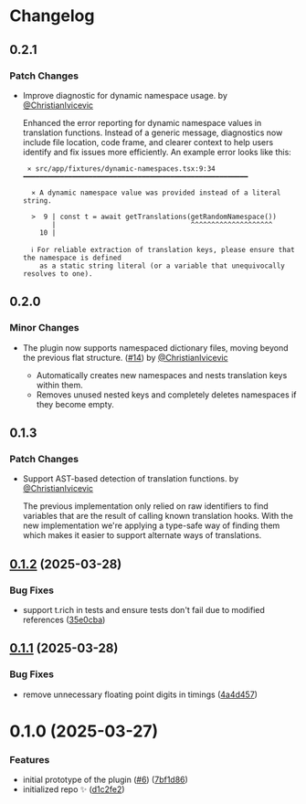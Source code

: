 # Changelog

## 0.2.1

### Patch Changes

- Improve diagnostic for dynamic namespace usage. by [@ChristianIvicevic](https://github.com/ChristianIvicevic)

  Enhanced the error reporting for dynamic namespace values in translation functions. Instead of a generic message, diagnostics now include file location, code frame, and clearer context to help users identify and fix issues more efficiently. An example error looks like this:

  ```
   ⨯ src/app/fixtures/dynamic-namespaces.tsx:9:34 ━━━━━━━━━━━━━━━━━━━━━━━━━━━━━━━━━━━━━━━━━━━━━━━━━━━━━━━

    ⨯ A dynamic namespace value was provided instead of a literal string.

    >  9 | const t = await getTranslations(getRandomNamespace())
         |                                 ^^^^^^^^^^^^^^^^^^^^
      10 |

    ℹ For reliable extraction of translation keys, please ensure that the namespace is defined
      as a static string literal (or a variable that unequivocally resolves to one).
  ```

## 0.2.0

### Minor Changes

- The plugin now supports namespaced dictionary files, moving beyond the previous flat structure. ([#14](https://github.com/ChristianIvicevic/intl-watcher/pull/14)) by [@ChristianIvicevic](https://github.com/ChristianIvicevic)

  - Automatically creates new namespaces and nests translation keys within them.
  - Removes unused nested keys and completely deletes namespaces if they become empty.

## 0.1.3

### Patch Changes

- Support AST-based detection of translation functions. by [@ChristianIvicevic](https://github.com/ChristianIvicevic)

  The previous implementation only relied on raw identifiers to find variables that are the result of calling known translation hooks. With the new implementation we're applying a type-safe way of finding them which makes it easier to support alternate ways of translations.

## [0.1.2](https://github.com/ChristianIvicevic/intl-watcher/compare/0.1.1...0.1.2) (2025-03-28)

### Bug Fixes

- support t.rich in tests and ensure tests don't fail due to modified references ([35e0cba](https://github.com/ChristianIvicevic/intl-watcher/commit/35e0cba066d13b0149004206e2c99abe4828a2b0))

## [0.1.1](https://github.com/ChristianIvicevic/intl-watcher/compare/0.1.0...0.1.1) (2025-03-28)

### Bug Fixes

- remove unnecessary floating point digits in timings ([4a4d457](https://github.com/ChristianIvicevic/intl-watcher/commit/4a4d4575ea012ae0462f9356eab57472d1572c57))

# 0.1.0 (2025-03-27)

### Features

- initial prototype of the plugin ([#6](https://github.com/ChristianIvicevic/intl-watcher/issues/6)) ([7bf1d86](https://github.com/ChristianIvicevic/intl-watcher/commit/7bf1d86bbb1bc6364ca0d566825d99cbdad7eca4))
- initialized repo ✨ ([d1c2fe2](https://github.com/ChristianIvicevic/intl-watcher/commit/d1c2fe276db306ee97f78071b34e07073cc1a4de))
